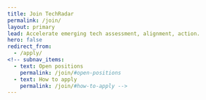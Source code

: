 ```yaml
---
title: Join TechRadar
permalink: /join/
layout: primary
lead: Accelerate emerging tech assessment, alignment, action.
hero: false
redirect_from:
  - /apply/
<!-- subnav_items:
  - text: Open positions
    permalink: /join/#open-positions     
  - text: How to apply
    permalink: /join/#how-to-apply -->
---
```


<!--Links below will take you to the Technology Transformation Services join page to apply.-->
<!--
TEMPLATE:
<section class="usa-grid-full">
  <a class="usa-button usa-button-secondary" href="LINK">JOB TITLE</a>
</section>

-->
